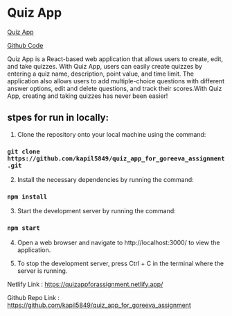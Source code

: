  # Quiz App 
 [Quiz App](https://quizappforassignment.netlify.app/) 
 
 [Github Code](https://github.com/kapil5849/quiz_app_for_goreeva_assignment)
 
Quiz App is a React-based web application that allows users to create, edit, and take quizzes. With Quiz App, users can easily create quizzes by entering a quiz name, description, point value, and time limit. The application also allows users to add multiple-choice questions with different answer options, edit and delete questions, and track their scores.With Quiz App, creating and taking quizzes has never been easier!

## stpes for run in locally:

1. Clone the repository onto your local machine using the command:     

### `git clone https://github.com/kapil5849/quiz_app_for_goreeva_assignment.git`

2. Install the necessary dependencies by running the command:

### `npm install`

3. Start the development server by running the command:

### `npm start`

4. Open a web browser and navigate to http://localhost:3000/ to view the application.

5. To stop the development server, press Ctrl + C in the terminal where the server is running.

Netlify Link : https://quizappforassignment.netlify.app/

Github Repo Link : https://github.com/kapil5849/quiz_app_for_goreeva_assignment
